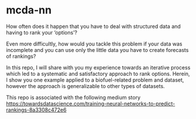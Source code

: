 # mcda-nn

How often does it happen that you have to deal with structured data and having to rank your ‘options’? 

Even more difficultly, how would you tackle this problem if your data was incomplete and you can use only the little data you have to create forecasts of rankings?

In this repo, I will share with you my experience towards an iterative process which led to a systematic and satisfactory approach to rank options. Herein, I show you one example applied to a biofuel-related problem and dataset, however the approach is generalizable to other types of datasets.

This repo is associated with the following medium story
https://towardsdatascience.com/training-neural-networks-to-predict-rankings-8a3308c472e6
